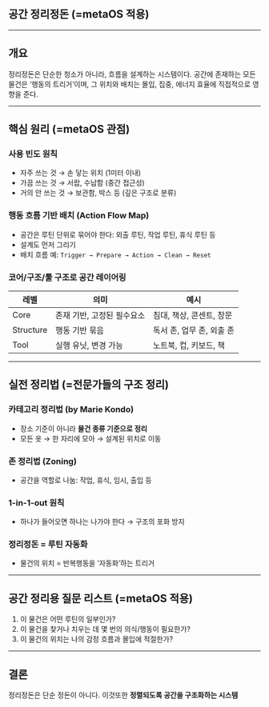 ## 공간 정리정돈 (=metaOS 적용)

---

## 개요

정리정돈은 단순한 청소가 아니라, 흐름을 설계하는 시스템이다. 공간에 존재하는 모든 물건은 ‘행동의 트리거’이며, 그 위치와 배치는 몰입, 집중, 에너지 효율에 직접적으로 영향을 준다.

---

## 핵심 원리 (=metaOS 관점)

### 사용 빈도 원칙

- 자주 쓰는 것 → 손 닿는 위치 (1미터 이내)
- 가끔 쓰는 것 → 서랍, 수납함 (중간 접근성)
- 거의 안 쓰는 것 → 보관함, 박스 등 (깊은 구조로 분류)

### 행동 흐름 기반 배치 (Action Flow Map)

- 공간은 루틴 단위로 묶어야 한다: 외출 루틴, 작업 루틴, 휴식 루틴 등
- 설계도 먼저 그리기
- 배치 흐름 예: `Trigger → Prepare → Action → Clean → Reset`

### 코어/구조/툴 구조로 공간 레이어링

| 레벨        | 의미              | 예시               |
| --------- | --------------- | ---------------- |
| Core      | 존재 기반, 고정된 필수요소 | 침대, 책상, 콘센트, 창문  |
| Structure | 행동 기반 묶음        | 독서 존, 업무 존, 외출 존 |
| Tool      | 실행 유닛, 변경 가능    | 노트북, 컵, 키보드, 책   |

---

## 실전 정리법 (=전문가들의 구조 정리)

### 카테고리 정리법 (by Marie Kondo)

- 장소 기준이 아니라 **물건 종류 기준으로 정리**
- 모든 옷 → 한 자리에 모아 → 설계된 위치로 이동

### 존 정리법 (Zoning)

- 공간을 역할로 나눔: 작업, 휴식, 임시, 출입 등

### 1-in-1-out 원칙

- 하나가 들어오면 하나는 나가야 한다 → 구조의 포화 방지

### 정리정돈 = 루틴 자동화

- 물건의 위치 = 반복행동을 ‘자동화’하는 트리거

---

## 공간 정리용 질문 리스트 (=metaOS 적용)

1. 이 물건은 어떤 루틴의 일부인가?
2. 이 물건을 찾거나 치우는 데 몇 번의 의식/행동이 필요한가?
3. 이 물건의 위치는 나의 감정 흐름과 몰입에 적절한가?

---

## 결론

정리정돈은 단순 정돈이 아니다. 이것또한 **정렬되도록 공간을 구조화하는 시스템**